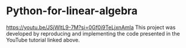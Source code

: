 # Python-for-linear-algebra
https://youtu.be/JSjWltL9-7M?si=0Gf0i9TeLjxnAmla
This project was developed by reproducing and implementing the code presented in the YouTube tutorial linked above.
